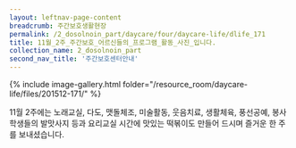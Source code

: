 ```yaml
--- 
layout: leftnav-page-content 
breadcrumb: 주간보호생활현장 
permalink: /2_dosolnoin_part/daycare/four/daycare-life/dlife_171
title: 11월_2주_주간보호_어르신들의_프로그램_활동_사진_입니다.
collection_name: 2_dosolnoin_part
second_nav_title: '주간보호센터안내' 
---
```

{% include image-gallery.html folder="/resource_room/daycare-life/files/201512-171/" %}









11월 2주에는 노래교실, 다도, 맷돌체조, 미술활동, 웃음치료, 생활체육, 풍선공예, 봉사학생들의 발맛사지 등과 요리교실 시간에 맛있는 떡볶이도 만들어 드시며 즐거운 한 주를 보내셨습니다.